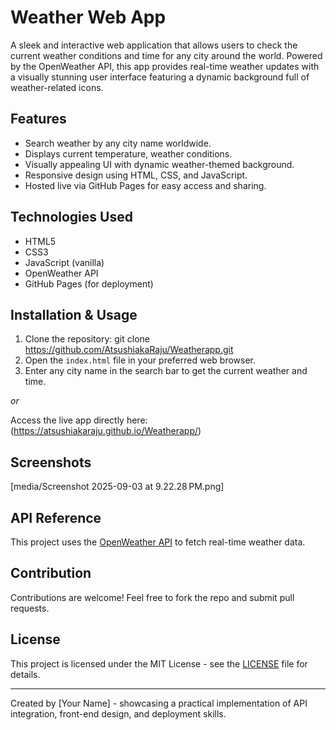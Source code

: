 # Weather Web App

A sleek and interactive web application that allows users to check the current weather conditions and time for any city around the world. Powered by the OpenWeather API, this app provides real-time weather updates with a visually stunning user interface featuring a dynamic background full of weather-related icons.

## Features
- Search weather by any city name worldwide.
- Displays current temperature, weather conditions.
- Visually appealing UI with dynamic weather-themed background.
- Responsive design using HTML, CSS, and JavaScript.
- Hosted live via GitHub Pages for easy access and sharing.

## Technologies Used
- HTML5
- CSS3
- JavaScript (vanilla)
- OpenWeather API
- GitHub Pages (for deployment)

## Installation & Usage
1. Clone the repository:
git clone https://github.com/AtsushiakaRaju/Weatherapp.git
2. Open the `index.html` file in your preferred web browser.
3. Enter any city name in the search bar to get the current weather and time.

_or_

Access the live app directly here: (https://atsushiakaraju.github.io/Weatherapp/)

## Screenshots
[media/Screenshot 2025-09-03 at 9.22.28 PM.png]


## API Reference
This project uses the [OpenWeather API](https://openweathermap.org/api) to fetch real-time weather data.

## Contribution
Contributions are welcome! Feel free to fork the repo and submit pull requests.

## License
This project is licensed under the MIT License - see the [LICENSE](LICENSE) file for details.

---

Created by [Your Name] - showcasing a practical implementation of API integration, front-end design, and deployment skills.
